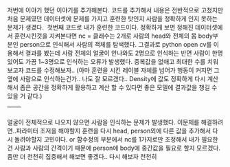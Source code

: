 <p>저번에 이야기 했던 이야기를 추가해본다. 코드를 추가해서 내용은 전반적으로 고쳤지만 처음 문제였던 데이터셋에 문제를 가지고 훈련한 탓인지 사람을 정확하게 인지 못하는 문제가 생겼다. 
<img alt="" src="https://velog.velcdn.com/images/mi_nini/post/8a99a055-1764-4b7c-a7f8-a88f9460e84d/image.jpg" />
첫번째 코드로 내가 훈련한 코드이다. 정확하게 보면 정해진 데이터셋에서 훈련시킨것을 지켜본다면 nc = 클래수는 2개로 사람의 head와 전체의 몸 body부분인 person으로 인식해서 사람의 객체를 탐색했다. 그결과로 python open cv를 이용해서 결과를 봤는데 사람 전체의 얼굴이 안나와도 2명으로 인식하는 반면 사람이 한명있어도 가끔 1~3명으로 인식하는 오류가 발생했다. 중복값을 없애고 최대한 수를 치워 보고자 코드를 수정해보자.. (아마 훈련을 시킨 레이블 자체를 넘어가 행동이 커지면 그옆에 사람으로 인식하는건가.. 나도 잘 모르겠다.. Density에 값도 정확하게 다시 계산해서 좁은 공간을 정확하게 활용하고 계산 할 수 있다면 좋은 모델에 결과값을 챙길 수 있을 거 같다.)</p>
<table>
<thead>
<tr>
<th><img alt="" src="https://velog.velcdn.com/images/mi_nini/post/52a115f8-bf5f-4829-95ef-09c9cada2b68/image.jpg" /></th>
<th><img alt="" src="https://velog.velcdn.com/images/mi_nini/post/302a4053-8711-461f-b05e-f865b941beee/image.jpg" /></th>
</tr>
</thead>
</table>
<p>얼굴이 전체적으로 나오지 않으면 사람을 인식하는 문제가 발생했다. 이문제를 해결하려면..파라미터 조저을 해야할지 훈련을 다시 head, person외에 다른 값을 추가해서 다시 돌려야할지 고민이다. or 함수정의 부분에서 nc를 1가지로만 조정해서 내가 필요한건 사람과 사람의 간격이기 때문에 person에 body에 중간값을 필요로 할지 모르겠다. 좀만 더 천천히 집중해서 해보면 좋겠다.. 다시 해보자 천천히 </p>